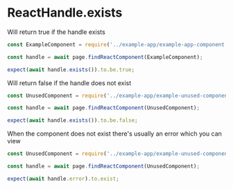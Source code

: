 # ReactHandle.exists

Will return true if the handle exists

```js
const ExampleComponent = require('../example-app/example-app-component');

const handle = await page.findReactComponent(ExampleComponent);

expect(await handle.exists()).to.be.true;
```

Will return false if the handle does not exist

```js
const UnusedComponent = require('../example-app/example-unused-component');

const handle = await page.findReactComponent(UnusedComponent);

expect(await handle.exists()).to.be.false;
```

When the component does not exist there's usually an error which you can view

```js
const UnusedComponent = require('../example-app/example-unused-component');

const handle = await page.findReactComponent(UnusedComponent);

expect(await handle.error).to.exist;
```